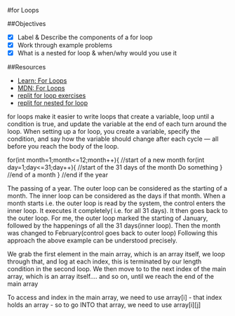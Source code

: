#for Loops

##Objectives
- [X] Label & Describe the components of a for loop
- [X] Work through example problems
- [X] What is a nested for loop & when/why would you use it

##Resources
- [Learn: For Loops](https://learn.galvanize.com/content/gSchool/javascript-curriculum/master/10_Syntax/02_Control_Flow.md#for-loops)
- [MDN: For Loops](https://developer.mozilla.org/en-US/docs/Web/JavaScript/Reference/Statements/for)
- [replit for loop exercises](https://repl.it/@saxmannjr/HospitableSoulfulRom)
- [replit for nested for loop](https://repl.it/@saxmannjr/NervousSingleNetframework)

for loops make it easier to write loops that create a variable, loop until a condition is true, and update the variable at the end of each turn around the loop. When setting up a for loop, you create a variable, specify the condition, and say how the variable should change after each cycle — all before you reach the body of the loop.

for(int month=1;month<=12;month++){
    //start of a new month
  for(int day=1;day<=31;day++){
      //start of the 31 days of the month
      Do something
    }
    //end of a month
  }
//end if the year

The passing of a year.
The outer loop can be considered as the starting of a month.
The inner loop can be considered as the days if that month.
When a month starts i.e. the outer loop is read by the system, the control enters the inner loop. It executes it completely( i.e. for all 31 days). It then goes back to the outer loop.
For me, the outer loop marked the starting of January, followed by the happenings of all the 31 days(inner loop). Then the month was changed to February(control goes back to outer loop)
Following this approach the above example can be understood precisely.

We grab the first element in the main array, which is an array itself, we loop through that, and log at each index, this is terminated by our length condition in the second loop. We then move to to the next index of the main array, which is an array itself.... and so on, until we reach the end of the main array

To access and index in the main array, we need to use array[i] - that index holds an array - so to go INTO that array, we need to use array[i][j]

